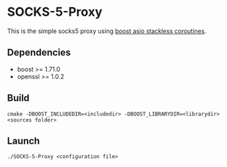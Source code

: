 # SOCKS-5-Proxy
This is the simple socks5 proxy using [boost asio stackless coroutines](https://www.boost.org/doc/libs/1_71_0/doc/html/boost_asio/overview/core/coroutine.html).

## Dependencies
* boost >= 1.71.0
* openssl >= 1.0.2

## Build
```cmake -DBOOST_INCLUDEDIR=<includedir> -DBOOST_LIBRARYDIR=<librarydir> <sources folder>```

## Launch
```./SOCKS-5-Proxy <configuration file>```
